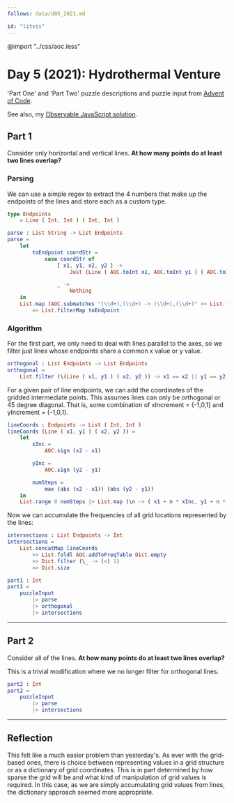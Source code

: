 ```yaml
---
follows: data/d05_2021.md

id: "litvis"
---
```


@import "../css/aoc.less"

# Day 5 (2021): Hydrothermal Venture

'Part One' and 'Part Two' puzzle descriptions and puzzle input from [Advent of Code](https://adventofcode.com/2021/day/5).

See also, my [Observable JavaScript solution](https://observablehq.com/@jwolondon/advent-of-code-2021-day-5).

## Part 1

Consider only horizontal and vertical lines. **At how many points do at least two lines overlap?**

### Parsing

We can use a simple regex to extract the 4 numbers that make up the endpoints of the lines and store each as a custom type.

```elm {l}
type Endpoints
    = Line ( Int, Int ) ( Int, Int )
```

```elm {l}
parse : List String -> List Endpoints
parse =
    let
        toEndpoint coordStr =
            case coordStr of
                [ x1, y1, x2, y2 ] ->
                    Just (Line ( AOC.toInt x1, AOC.toInt y1 ) ( AOC.toInt x2, AOC.toInt y2 ))

                _ ->
                    Nothing
    in
    List.map (AOC.submatches "(\\d+),(\\d+) -> (\\d+),(\\d+)" >> List.filterMap identity)
        >> List.filterMap toEndpoint
```

### Algorithm

For the first part, we only need to deal with lines parallel to the axes, so we filter just lines whose endpoints share a common x value or y value.

```elm {l}
orthogonal : List Endpoints -> List Endpoints
orthogonal =
    List.filter (\(Line ( x1, y1 ) ( x2, y2 )) -> x1 == x2 || y1 == y2)
```

For a given pair of line endpoints, we can add the coordinates of the gridded intermediate points. This assumes lines can only be orthogonal or 45 degree diagonal. That is, some combination of xIncrement = {-1,0,1} and yIncrement = {-1,0,1}.

```elm {l}
lineCoords : Endpoints -> List ( Int, Int )
lineCoords (Line ( x1, y1 ) ( x2, y2 )) =
    let
        xInc =
            AOC.sign (x2 - x1)

        yInc =
            AOC.sign (y2 - y1)

        numSteps =
            max (abs (x2 - x1)) (abs (y2 - y1))
    in
    List.range 0 numSteps |> List.map (\n -> ( x1 + n * xInc, y1 + n * yInc ))
```

Now we can accumulate the frequencies of all grid locations represented by the lines:

```elm {l}
intersections : List Endpoints -> Int
intersections =
    List.concatMap lineCoords
        >> List.foldl AOC.addToFreqTable Dict.empty
        >> Dict.filter (\_ -> (<) 1)
        >> Dict.size
```

```elm {l r}
part1 : Int
part1 =
    puzzleInput
        |> parse
        |> orthogonal
        |> intersections
```

---

## Part 2

Consider all of the lines. **At how many points do at least two lines overlap?**

This is a trivial modification where we no longer filter for orthogonal lines.

```elm {l r}
part2 : Int
part2 =
    puzzleInput
        |> parse
        |> intersections
```

---

## Reflection

This felt like a much easier problem than yesterday's. As ever with the grid-based ones, there is choice between representing values in a grid structure or as a dictionary of grid coordinates. This is in part determined by how sparse the grid will be and what kind of manipulation of grid values is required. In this case, as we are simply accumulating grid values from lines, the dictionary approach seemed more appropriate.
